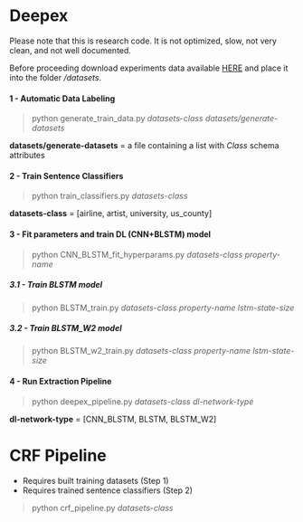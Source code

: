 # Deepex

Please note that this is research code. It is not optimized, slow, not very 
clean, and not well documented. 

Before proceeding download experiments data available [HERE](https://drive.google.com/file/d/1SCKCgni_iOOJE5ijk7YftvVxtRfaoGBK/view?usp=sharing) and place it into the folder */datasets*. 

#### 1 - Automatic Data Labeling
> python generate_train_data.py *datasets-class* *datasets/generate-datasets*

**datasets/generate-datasets** = a file containing a list with *Class* schema attributes

#### 2 - Train Sentence Classifiers
> python train_classifiers.py *datasets-class*

**datasets-class** = [airline, artist, university, us_county]

#### 3 - Fit parameters and train DL (CNN+BLSTM) model 
> python CNN_BLSTM_fit_hyperparams.py *datasets-class* *property-name*


##### 3.1 - Train BLSTM model
> python BLSTM_train.py *datasets-class* *property-name* *lstm-state-size*


##### 3.2 - Train BLSTM_W2 model
> python BLSTM_w2_train.py *datasets-class* *property-name* *lstm-state-size*


#### 4 - Run Extraction Pipeline
> python deepex_pipeline.py *datasets-class* *dl-network-type* 

**dl-network-type** = [CNN_BLSTM, BLSTM, BLSTM_W2]


# CRF Pipeline

- Requires built training datasets (Step 1)
- Requires trained sentence classifiers (Step 2)

> python crf_pipeline.py *datasets-class*
